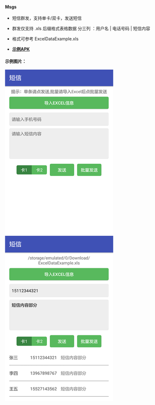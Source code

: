 #### Msgs

* 短信群发，支持单卡/双卡，发送短信 

* 群发仅支持 .xls 后缀格式表格数据  分三列 ：用户名 | 电话号码 | 短信内容
* 格式可参考 ExcelDataExample.xls

* [**示例APK**](./demo/Msgs.apk)

#### 示例图片：<br>

  ![示例1](./demo/pic0.png)
  ![示例2](./demo/pic1.png)
